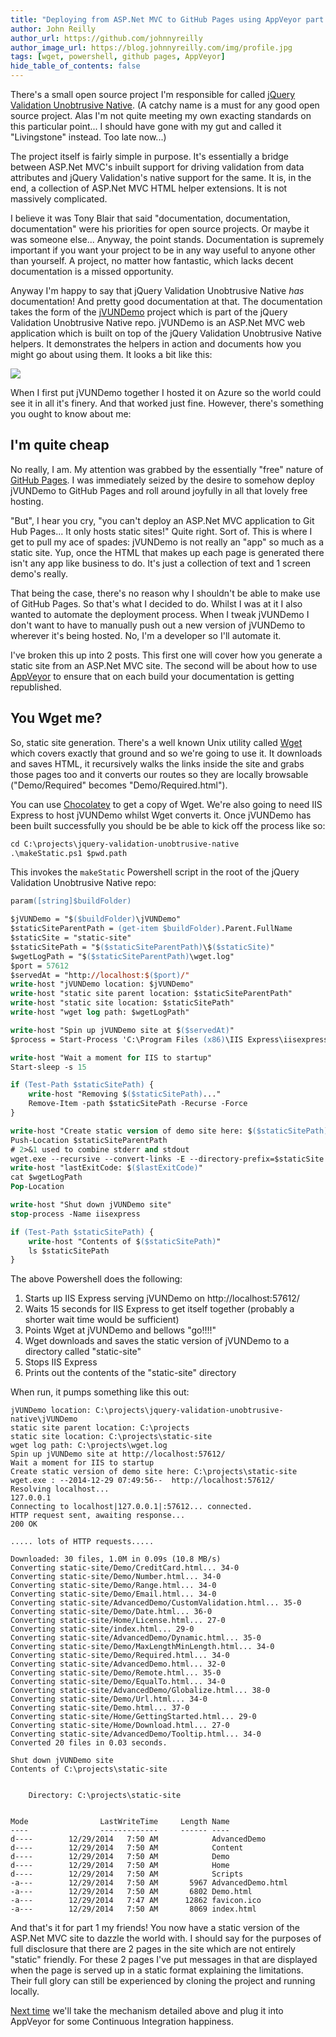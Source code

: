 ```yaml
---
title: "Deploying from ASP.Net MVC to GitHub Pages using AppVeyor part 1"
author: John Reilly
author_url: https://github.com/johnnyreilly
author_image_url: https://blog.johnnyreilly.com/img/profile.jpg
tags: [wget, powershell, github pages, AppVeyor]
hide_table_of_contents: false
---
```

There's a small open source project I'm responsible for called [jQuery Validation Unobtrusive Native](<https://github.com/johnnyreilly/jQuery.Validation.Unobtrusive.Native>). (A catchy name is a must for any good open source project. Alas I'm not quite meeting my own exacting standards on this particular point... I should have gone with my gut and called it "Livingstone" instead. Too late now...)

 The project itself is fairly simple in purpose. It's essentially a bridge between ASP.Net MVC's inbuilt support for driving validation from data attributes and jQuery Validation's native support for the same. It is, in the end, a collection of ASP.Net MVC HTML helper extensions. It is not massively complicated.

I believe it was Tony Blair that said "documentation, documentation, documentation" were his priorities for open source projects. Or maybe it was someone else... Anyway, the point stands. Documentation is supremely important if you want your project to be in any way useful to anyone other than yourself. A project, no matter how fantastic, which lacks decent documentation is a missed opportunity.

Anyway I'm happy to say that jQuery Validation Unobtrusive Native *has* documentation! And pretty good documentation at that. The documentation takes the form of the [jVUNDemo](<https://github.com/johnnyreilly/jQuery.Validation.Unobtrusive.Native/tree/master/jVUNDemo>) project which is part of the jQuery Validation Unobtrusive Native repo. jVUNDemo is an ASP.Net MVC web application which is built on top of the jQuery Validation Unobtrusive Native helpers. It demonstrates the helpers in action and documents how you might go about using them. It looks a bit like this:

![](../static/blog/2014-12-29-deploying-aspnet-mvc-to-github-pages-with-appveyor-part-1/Screenshot%2B2014-12-29%2B06.22.46.png)

When I first put jVUNDemo together I hosted it on Azure so the world could see it in all it's finery. And that worked just fine. However, there's something you ought to know about me:

## I'm quite cheap

No really, I am. My attention was grabbed by the essentially "free" nature of [GitHub Pages](<https://pages.github.com/>). I was immediately seized by the desire to somehow deploy jVUNDemo to GitHub Pages and roll around joyfully in all that lovely free hosting.

"But", I hear you cry, "you can't deploy an ASP.Net MVC application to Git Hub Pages... It only hosts static sites!" Quite right. Sort of. This is where I get to pull my ace of spades: jVUNDemo is not really an "app" so much as a static site. Yup, once the HTML that makes up each page is generated there isn't any app like business to do. It's just a collection of text and 1 screen demo's really.

That being the case, there's no reason why I shouldn't be able to make use of GitHub Pages. So that's what I decided to do. Whilst I was at it I also wanted to automate the deployment process. When I tweak jVUNDemo I don't want to have to manually push out a new version of jVUNDemo to wherever it's being hosted. No, I'm a developer so I'll automate it.

I've broken this up into 2 posts. This first one will cover how you generate a static site from an ASP.Net MVC site. The second will be about how to use [AppVeyor](<http://www.appveyor.com/>) to ensure that on each build your documentation is getting republished.

## You Wget me?

So, static site generation. There's a well known Unix utility called [Wget](<https://en.wikipedia.org/wiki/Wget>) which covers exactly that ground and so we're going to use it. It downloads and saves HTML, it recursively walks the links inside the site and grabs those pages too and it converts our routes so they are locally browsable ("Demo/Required" becomes "Demo/Required.html").

You can use [Chocolatey](<https://chocolatey.org/packages/Wget>) to get a copy of Wget. We're also going to need IIS Express to host jVUNDemo whilst Wget converts it. Once jVUNDemo has been built successfully you should be be able to kick off the process like so:

```ps
cd C:\projects\jquery-validation-unobtrusive-native
.\makeStatic.ps1 $pwd.path
```

This invokes the `makeStatic` Powershell script in the root of the jQuery Validation Unobtrusive Native repo:

```ps
param([string]$buildFolder)

$jVUNDemo = "$($buildFolder)\jVUNDemo"
$staticSiteParentPath = (get-item $buildFolder).Parent.FullName
$staticSite = "static-site"
$staticSitePath = "$($staticSiteParentPath)\$($staticSite)"
$wgetLogPath = "$($staticSiteParentPath)\wget.log"
$port = 57612
$servedAt = "http://localhost:$($port)/"
write-host "jVUNDemo location: $jVUNDemo"
write-host "static site parent location: $staticSiteParentPath"
write-host "static site location: $staticSitePath"
write-host "wget log path: $wgetLogPath"

write-host "Spin up jVUNDemo site at $($servedAt)"
$process = Start-Process 'C:\Program Files (x86)\IIS Express\iisexpress.exe' -NoNewWindow -ArgumentList "/path:$($jVUNDemo) /port:$($port)"

write-host "Wait a moment for IIS to startup"
Start-sleep -s 15

if (Test-Path $staticSitePath) { 
    write-host "Removing $($staticSitePath)..."
    Remove-Item -path $staticSitePath -Recurse -Force
}

write-host "Create static version of demo site here: $($staticSitePath)"
Push-Location $staticSiteParentPath
# 2>&1 used to combine stderr and stdout
wget.exe --recursive --convert-links -E --directory-prefix=$staticSite --no-host-directories $servedAt > $wgetLogPath 2>&1
write-host "lastExitCode: $($lastExitCode)"
cat $wgetLogPath
Pop-Location

write-host "Shut down jVUNDemo site"
stop-process -Name iisexpress

if (Test-Path $staticSitePath) { 
    write-host "Contents of $($staticSitePath)"
    ls $staticSitePath
}
```

The above Powershell does the following:

1. Starts up IIS Express serving jVUNDemo on http://localhost:57612/
2. Waits 15 seconds for IIS Express to get itself together (probably a shorter wait time would be sufficient)
3. Points Wget at jVUNDemo and bellows "go!!!!"
4. Wget downloads and saves the static version of jVUNDemo to a directory called "static-site"
5. Stops IIS Express
6. Prints out the contents of the "static-site" directory



When run, it pumps something like this out:

```
jVUNDemo location: C:\projects\jquery-validation-unobtrusive-native\jVUNDemo 
static site parent location: C:\projects 
static site location: C:\projects\static-site 
wget log path: C:\projects\wget.log 
Spin up jVUNDemo site at http://localhost:57612/ 
Wait a moment for IIS to startup 
Create static version of demo site here: C:\projects\static-site 
wget.exe : --2014-12-29 07:49:56--  http://localhost:57612/
Resolving localhost... 
127.0.0.1
Connecting to localhost|127.0.0.1|:57612... connected.
HTTP request sent, awaiting response... 
200 OK

..... lots of HTTP requests.....

Downloaded: 30 files, 1.0M in 0.09s (10.8 MB/s)
Converting static-site/Demo/CreditCard.html... 34-0
Converting static-site/Demo/Number.html... 34-0
Converting static-site/Demo/Range.html... 34-0
Converting static-site/Demo/Email.html... 34-0
Converting static-site/AdvancedDemo/CustomValidation.html... 35-0
Converting static-site/Demo/Date.html... 36-0
Converting static-site/Home/License.html... 27-0
Converting static-site/index.html... 29-0
Converting static-site/AdvancedDemo/Dynamic.html... 35-0
Converting static-site/Demo/MaxLengthMinLength.html... 34-0
Converting static-site/Demo/Required.html... 34-0
Converting static-site/AdvancedDemo.html... 32-0
Converting static-site/Demo/Remote.html... 35-0
Converting static-site/Demo/EqualTo.html... 34-0
Converting static-site/AdvancedDemo/Globalize.html... 38-0
Converting static-site/Demo/Url.html... 34-0
Converting static-site/Demo.html... 37-0
Converting static-site/Home/GettingStarted.html... 29-0
Converting static-site/Home/Download.html... 27-0
Converting static-site/AdvancedDemo/Tooltip.html... 34-0
Converted 20 files in 0.03 seconds.
 
Shut down jVUNDemo site 
Contents of C:\projects\static-site 
 
 
    Directory: C:\projects\static-site
 
 
Mode                LastWriteTime     Length Name
----                -------------     ------ ----
d----        12/29/2014   7:50 AM            AdvancedDemo
d----        12/29/2014   7:50 AM            Content
d----        12/29/2014   7:50 AM            Demo
d----        12/29/2014   7:50 AM            Home
d----        12/29/2014   7:50 AM            Scripts
-a---        12/29/2014   7:50 AM       5967 AdvancedDemo.html
-a---        12/29/2014   7:50 AM       6802 Demo.html
-a---        12/29/2014   7:47 AM      12862 favicon.ico
-a---        12/29/2014   7:50 AM       8069 index.html
```

And that's it for part 1 my friends! You now have a static version of the ASP.Net MVC site to dazzle the world with. I should say for the purposes of full disclosure that there are 2 pages in the site which are not entirely "static" friendly. For these 2 pages I've put messages in that are displayed when the page is served up in a static format explaining the limitations. Their full glory can still be experienced by cloning the project and running locally.

[Next time](<https://blog.johnnyreilly.com/2015/01/deploying-aspnet-mvc-to-github-pages-with-appveyor-part-2.html>) we'll take the mechanism detailed above and plug it into AppVeyor for some Continuous Integration happiness.


